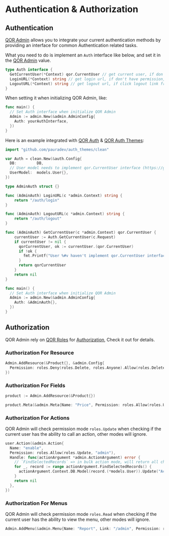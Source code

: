 # Authentication & Authorization

## Authentication

[QOR Admin](/admin/README.md) allows you to integrate your current authentication methods by providing an interface for common Authentication related tasks.

What you need to do is implement an `Auth` interface like below, and set it in the [QOR Admin](/admin/README.md) value.

```go
type Auth interface {
  GetCurrentUser(*Context) qor.CurrentUser // get current user, if don't have permission, then return nil
  LoginURL(*Context) string // get login url, if don't have permission, will redirect to this url
  LogoutURL(*Context) string // get logout url, if click logout link from admin interface, will visit this page
}
```

When setting it when initializing QOR Admin, like:

```go
func main() {
  // Set Auth interface when initialize QOR Admin
  Admin := admin.New(&admin.AdminConfig{
    Auth: yourAuthInterface,
  })
}
```

Here is an example integrated with [QOR Auth](https://github.com/pauradev/auth) & [QOR Auth Themes](https://github.com/pauradev/auth_themes):

```go
import "github.com/pauradev/auth_themes/clean"

var Auth = clean.New(&auth.Config{
  DB:         DB,
  // User model needs to implement qor.CurrentUser interface (https://godoc.org/github.com/pauradev/qor#CurrentUser) to use it in QOR Admin
  UserModel:  models.User{},
})

type AdminAuth struct {}

func (AdminAuth) LoginURL(c *admin.Context) string {
    return "/auth/login"
}

func (AdminAuth) LogoutURL(c *admin.Context) string {
    return "/auth/logout"
}

func (AdminAuth) GetCurrentUser(c *admin.Context) qor.CurrentUser {
    currentUser := Auth.GetCurrentUser(c.Request)
    if currentUser != nil {
      qorCurrentUser, ok := currentUser.(qor.CurrentUser)
      if !ok {
        fmt.Printf("User %#v haven't implement qor.CurrentUser interface\n", currentUser)
      }
      return qorCurrentUser
    }
    return nil
}

func main() {
  // Set Auth interface when initialize QOR Admin
  Admin := admin.New(&admin.AdminConfig{
    Auth: &AdminAuth{},
  })
}
```

## Authorization

QOR Admin rely on [QOR Roles](https://github.com/pauradev/roles) for [Authorization](https://en.wikipedia.org/wiki/Authorization), Check it out for details.

### Authorization For Resource

```go
Admin.AddResource(&Product{}, &admin.Config{
  Permission: roles.Deny(roles.Delete, roles.Anyone).Allow(roles.Delete, "admin")
})
```

### Authorization For Fields

```go
product := Admin.AddResource(&Product{})

product.Meta(&admin.Meta{Name: "Price", Permission: roles.Allow(roles.Update, "admin")})
```

### Authorization For Actions

QOR Admin will check permission mode `roles.Update` when checking if the current user has the ability to call an action, other modes will ignore.

```go
user.Action(&admin.Action{
  Name: "enable",
  Permission: roles.Allow(roles.Update, "admin"),
  Handle: func(actionArgument *admin.ActionArgument) error {
    // `FindSelectedRecords` => in bulk action mode, will return all checked records, in other mode, will return current record
    for _, record := range actionArgument.FindSelectedRecords() {
      actionArgument.Context.DB.Model(record.(*models.User)).Update("Active", true)
    }
    return nil
  },
})
```

### Authorization For Menus

QOR Admin will check permission mode `roles.Read` when checking if the current user has the ability to view the menu, other modes will ignore.

```go
Admin.AddMenu(&admin.Menu{Name: "Report", Link: "/admin", Permission: roles.Allow(roles.Read, "admin")})
```
